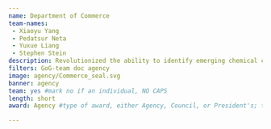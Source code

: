 ```yaml
---
name: Department of Commerce
team-names: 
 - Xiaoyu Yang 
 - Pedatsur Neta 
 - Yuxue Liang 
 - Stephen Stein
description: Revolutionized the ability to identify emerging chemical compounds in complex liquid mixtures through the use of powerful analytical tools and methods. This team’s work is a critical resource for federal, industrial, and academic scientists across the country.
filters: GoG-team doc agency
image: agency/Commerce_seal.svg
banner: agency
team: yes #mark no if an individual, NO CAPS 
length: short
award: Agency #type of award, either Agency, Council, or President's; this is case sensitive so make sure to match the options listed exactly. This section generates the format of the card

---
```

